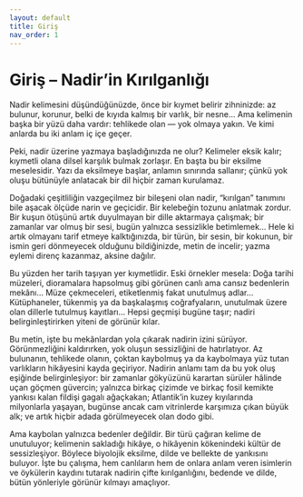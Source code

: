 ```yaml
---
layout: default
title: Giriş
nav_order: 1
---
```


# Giriş – Nadir’in Kırılganlığı

Nadir kelimesini düşündüğünüzde, önce bir kıymet belirir zihninizde: az bulunur, korunur, belki de kıyıda kalmış bir varlık, bir nesne… Ama kelimenin başka bir yüzü daha vardır: tehlikede olan — yok olmaya yakın. Ve kimi anlarda bu iki anlam iç içe geçer.

Peki, nadir üzerine yazmaya başladığınızda ne olur? Kelimeler eksik kalır; kıymetli olana dilsel karşılık bulmak zorlaşır. En başta bu bir eksilme meselesidir. Yazı da eksilmeye başlar, anlamın sınırında sallanır; çünkü yok oluşu bütünüyle anlatacak bir dil hiçbir zaman kurulamaz.

Doğadaki çeşitliliğin vazgeçilmez bir bileşeni olan nadir, “kırılgan” tanımını bile aşacak ölçüde narin ve geçicidir. Bir kelebeğin tozunu anlatmak zordur. Bir kuşun ötüşünü artık duyulmayan bir dille aktarmaya çalışmak; bir zamanlar var olmuş bir sesi, bugün yalnızca sessizlikle betimlemek… Hele ki artık olmayanı tarif etmeye kalktığınızda, bir türün, bir sesin, bir kokunun, bir ismin geri dönmeyecek olduğunu bildiğinizde, metin de incelir; yazma eylemi direnç kazanmaz, aksine dağılır.

Bu yüzden her tarih taşıyan yer kıymetlidir. Eski örnekler mesela: Doğa tarihi müzeleri, dioramalara hapsolmuş gibi görünen canlı ama cansız bedenlerin mekânı… Müze çekmeceleri, etiketlenmiş fakat unutulmuş adlar… Kütüphaneler, tükenmiş ya da başkalaşmış coğrafyaların, unutulmak üzere olan dillerle tutulmuş kayıtları… Hepsi geçmişi bugüne taşır; nadiri belirginleştirirken yiteni de görünür kılar.

Bu metin, işte bu mekânlardan yola çıkarak nadirin izini sürüyor. Görünmezliğini kaldırırken, yok oluşun sessizliğini de hatırlatıyor. Az bulunanın, tehlikede olanın, çoktan kaybolmuş ya da kaybolmaya yüz tutan varlıkların hikâyesini kayda geçiriyor. Nadirin anlamı tam da bu yok oluş eşiğinde belirginleşiyor: bir zamanlar gökyüzünü karartan sürüler hâlinde uçan göçmen güvercin; yalnızca birkaç çizimde ve birkaç fosil kemikte yankısı kalan fildişi gagalı ağaçkakan; Atlantik’in kuzey kıyılarında milyonlarla yaşayan, bugünse ancak cam vitrinlerde karşımıza çıkan büyük alk; ve artık hiçbir adada görülmeyecek olan dodo gibi.

Ama kaybolan yalnızca bedenler değildir. Bir türü çağıran kelime de unutuluyor; kelimenin sakladığı hikâye, o hikâyenin kökenindeki kültür de sessizleşiyor. Böylece biyolojik eksilme, dilde ve bellekte de yankısını buluyor. İşte bu çalışma, hem canlıların hem de onlara anlam veren isimlerin ve öykülerin kaydını tutarak nadirin çifte kırılganlığını, bedende ve dilde, bütün yönleriyle görünür kılmayı amaçlıyor.

